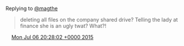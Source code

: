 Replying to [@magthe](https://twitter.com/magthe/status/616858107067650048)

> deleting all files on the company shared drive? Telling the lady at finance she is an ugly twat? What?\!

<img src="../../media/tweet.ico" width="12" /> [Mon Jul 06 20:28:02 +0000 2015](https://twitter.com/DromerDenker/status/618154457587707904)